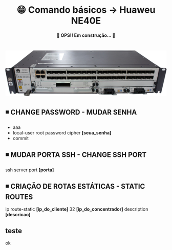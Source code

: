 <h1 align="center">😁 Comando básicos -> Huaweu NE40E</h1>

<h4 align="center">
  🚧 OPS!! Em construção... 🚧
</h4>

<h1 align="center">
  <img alt="ne40e" title="ne40e" src="../img/ne40e.png" />
</h1>

## ◾ CHANGE PASSWORD - MUDAR SENHA
  * aaa
  * local-user root password cipher **[seua_senha]**
  * commit

## ◾ MUDAR PORTA SSH - CHANGE SSH PORT  
  ssh server port **[porta]**

## ◾ CRIAÇÃO DE ROTAS ESTÁTICAS - STATIC ROUTES  
  ip route-static **[ip_do_cliente]** 32 **[ip_do_concentrador]** description **[descricao]**

## teste
ok